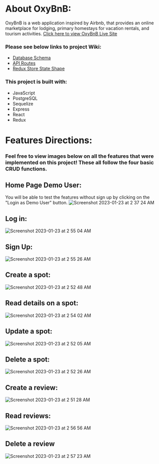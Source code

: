 # About OxyBnB:

OxyBnB is a web application inspired by Airbnb, that provides an online marketplace for lodging, primary homestays for vacation rentals, and tourism activities. [Click here to view OxyBnB Live Site](https://oxy-bnb.onrender.com)

### Please see below links to project Wiki:
* [Database Schema](https://github.com/ctam312/API-project/blob/main/backend/airbnb_dbdiagram.png)
* [API Routes](https://github.com/ctam312/API-project/tree/main/backend#readme)
* [Redux Store State Shape](https://github.com/ctam312/API-project/wiki/Airbnb-Redux-Store-Shape)

### This project is built with:
* JavaScript
* PostgreSQL
* Sequelize
* Express
* React
* Redux

# Features Directions:

### Feel free to view images below on all the features that were implemented on this project! These all follow the four basic CRUD functions.

## Home Page Demo User:

You will be able to test the features without sign up by clicking on the "Login as Demo User" button.
![Screenshot 2023-01-23 at 2 37 24 AM](https://user-images.githubusercontent.com/90665180/213987509-7ce3c687-348c-441a-bedc-aa6dac3b6707.png)

## Log in:
![Screenshot 2023-01-23 at 2 55 04 AM](https://user-images.githubusercontent.com/90665180/213989795-f7e59a3b-2f8e-4ded-951f-9ae8ce88612b.png)

## Sign Up:
![Screenshot 2023-01-23 at 2 55 26 AM](https://user-images.githubusercontent.com/90665180/213989854-06c121f3-6999-489e-b76a-0bae98a7c39c.png)

## Create a spot:
![Screenshot 2023-01-23 at 2 52 48 AM](https://user-images.githubusercontent.com/90665180/213989498-020c7ead-df7f-424d-a6d4-74cb73dedc50.png)

## Read details on a spot:
![Screenshot 2023-01-23 at 2 54 02 AM](https://user-images.githubusercontent.com/90665180/213989650-1432f56b-2e18-4432-80f8-ccfda18d3740.png)

## Update a spot:
![Screenshot 2023-01-23 at 2 52 05 AM](https://user-images.githubusercontent.com/90665180/213989391-eab35d9b-5f46-4c3a-a851-b626ff97bcd6.png)

## Delete a spot:
![Screenshot 2023-01-23 at 2 52 26 AM](https://user-images.githubusercontent.com/90665180/213989430-329572a7-deba-4703-9ad3-d3bac5b5d22a.png)

## Create a review:
![Screenshot 2023-01-23 at 2 51 28 AM](https://user-images.githubusercontent.com/90665180/213989314-d1de4146-8482-4836-b5a4-d9891dce4e15.png)

## Read reviews:
![Screenshot 2023-01-23 at 2 56 56 AM](https://user-images.githubusercontent.com/90665180/213990125-314fe12e-1757-4ab6-9fcf-a6144726b6e2.png)

## Delete a review
![Screenshot 2023-01-23 at 2 57 23 AM](https://user-images.githubusercontent.com/90665180/213990218-3b021956-bf71-4e39-84c7-168bafe6a62e.png)




